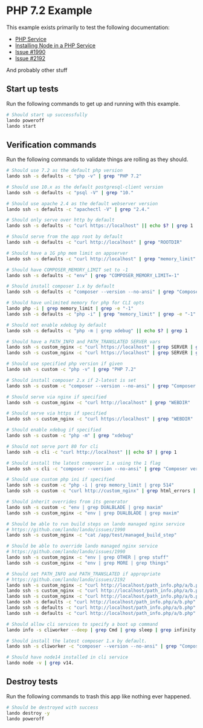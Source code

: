 PHP 7.2 Example
===========

This example exists primarily to test the following documentation:

* [PHP Service](https://docs.lando.dev/config/php.html)
* [Installing Node in a PHP Service](https://docs.lando.dev/guides/installing-node-in-your-lando-php-service.html)
* [Issue #1990](https://github.com/lando/lando/issues/1990)
* [Issue #2192](https://github.com/lando/lando/issues/2192)

And probably other stuff

Start up tests
--------------

Run the following commands to get up and running with this example.

```bash
# Should start up successfully
lando poweroff
lando start
```

Verification commands
---------------------

Run the following commands to validate things are rolling as they should.

```bash
# Should use 7.2 as the default php version
lando ssh -s defaults -c "php -v" | grep "PHP 7.2"

# Should use 10.x as the default postgresql-client version
lando ssh -s defaults -c "psql -V" | grep "10."

# Should use apache 2.4 as the default webserver version
lando ssh -s defaults -c "apachectl -V" | grep "2.4."

# Should only serve over http by default
lando ssh -s defaults -c "curl https://localhost" || echo $? | grep 1

# Should serve from the app root by default
lando ssh -s defaults -c "curl http://localhost" | grep "ROOTDIR"

# Should have a 1G php mem limit on appserver
lando ssh -s defaults -c "curl http://localhost" | grep "memory_limit" | grep "1G"

# Should have COMPOSER_MEMORY_LIMIT set to -1
lando ssh -s defaults -c "env" | grep "COMPOSER_MEMORY_LIMIT=-1"

# Should install composer 1.x by default
lando ssh -s defaults -c "composer --version --no-ansi" | grep "Composer version 1."

# Should have unlimited memory for php for CLI opts
lando php -i | grep memory_limit | grep -e "-1"
lando ssh -s defaults -c "php -i" | grep "memory_limit" | grep -e "-1"

# Should not enable xdebug by default
lando ssh -s defaults -c "php -m | grep xdebug" || echo $? | grep 1

# Should have a PATH_INFO and PATH_TRANSLATED SERVER vars
lando ssh -s custom_nginx -c "curl https://localhost" | grep SERVER | grep PATH_INFO
lando ssh -s custom_nginx -c "curl https://localhost" | grep SERVER | grep PATH_TRANSLATED

# Should use specified php version if given
lando ssh -s custom -c "php -v" | grep "PHP 7.2"

# Should install composer 2.x if 2-latest is set
lando ssh -s custom -c "composer --version --no-ansi" | grep "Composer version 2."

# Should serve via nginx if specified
lando ssh -s custom_nginx -c "curl http://localhost" | grep "WEBDIR"

# Should serve via https if specified
lando ssh -s custom_nginx -c "curl https://localhost" | grep "WEBDIR"

# Should enable xdebug if specified
lando ssh -s custom -c "php -m" | grep "xdebug"

# Should not serve port 80 for cli
lando ssh -s cli -c "curl http://localhost" || echo $? | grep 1

# Should install the latest composer 1.x using the 1 flag
lando ssh -s cli -c "composer --version --no-ansi" | grep "Composer version 1."

# Should use custom php ini if specified
lando ssh -s custom -c "php -i | grep memory_limit | grep 514"
lando ssh -s custom -c "curl http://custom_nginx" | grep html_errors | grep On | grep On

# Should inherit overrides from its generator
lando ssh -s custom -c "env | grep DUALBLADE | grep maxim"
lando ssh -s custom_nginx -c "env | grep DUALBLADE | grep maxim"

# Should be able to run build steps on lando managed nginx service
# https://github.com/lando/lando/issues/1990
lando ssh -s custom_nginx -c "cat /app/test/managed_build_step"

# Should be able to override lando managed nginx service
# https://github.com/lando/lando/issues/1990
lando ssh -s custom_nginx -c "env | grep OTHER | grep stuff"
lando ssh -s custom_nginx -c "env | grep MORE | grep things"

# Should set PATH_INFO and PATH_TRANSLATED if appropriate
# https://github.com/lando/lando/issues/2192
lando ssh -s custom_nginx -c "curl http://localhost/path_info.php/a/b.php" | grep PATH_INFO | grep "/a/b.php"
lando ssh -s custom_nginx -c "curl http://localhost/path_info.php/a/b.php" | grep PATH_TRANSLATED | grep "/app/web/a/b.php"
lando ssh -s custom_nginx -c "curl http://localhost/path_info.php/a/b.php" | grep SCRIPT_NAME | grep "/path_info.php"
lando ssh -s defaults -c "curl http://localhost/path_info.php/a/b.php" | grep PATH_INFO | grep "/a/b.php"
lando ssh -s defaults -c "curl http://localhost/path_info.php/a/b.php" | grep PATH_TRANSLATED | grep "/app/a/b.php"
lando ssh -s defaults -c "curl http://localhost/path_info.php/a/b.php" | grep SCRIPT_NAME | grep "/path_info.php"

# Should allow cli services to specify a boot up command
lando info -s cliworker --deep | grep Cmd | grep sleep | grep infinity

# Should install the latest composer 1.x by default.
lando ssh -s cliworker -c "composer --version --no-ansi" | grep "Composer version 1."

# Should have node14 installed in cli service
lando node -v | grep v14.
```

Destroy tests
-------------

Run the following commands to trash this app like nothing ever happened.

```bash
# Should be destroyed with success
lando destroy -y
lando poweroff
```
